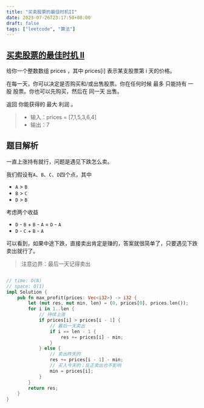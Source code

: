 ```yaml
---
title: "买卖股票的最佳时机II"
date: 2023-07-26T23:17:50+08:00
draft: false
tags: ["leetcode", "算法"]
---
```


## [买卖股票的最佳时机 II](https://leetcode.cn/problems/best-time-to-buy-and-sell-stock-ii/)

给你一个整数数组 prices ，其中 prices[i] 表示某支股票第 i 天的价格。

在每一天，你可以决定是否购买和/或出售股票。你在任何时候 最多 只能持有 一股 股票。你也可以先购买，然后在 同一天 出售。

返回 你能获得的 最大 利润 。

>- 输入：prices = [7,1,5,3,6,4]
>- 输出：7

## 题目解析

一直上涨持有就行，问题是遇见下跌怎么卖。

我们假设有`A`、`B`、`C`、`D`四个点，其中
- `A` > `B`
- `B` > `C`
- `D` > `B`

考虑两个收益
- `D` - `B` + `B` - `A` = `D` - `A`
- `D` - `C` + `B` - `A`

可以看到，如果中途下跌，直接卖出肯定是赚的，答案就很简单了，只要遇见下跌卖出就行了。

> 注意边界：最后一天记得卖出

```rust

// time: O(N)
// space: O(1)
impl Solution {
    pub fn max_profit(prices: Vec<i32>) -> i32 {
        let (mut res, mut min, len) = (0, prices[0], prices.len());
        for i in 1..len {
            // 持续上涨
            if prices[i] > prices[i - 1] {
                // 最后一天卖出
                if i == len - 1 {
                    res += prices[i] - min;
                }
            } else {
                // 卖出昨天的
                res += prices[i - 1] - min;
                // 买入今天的；反正卖出也不影响
                min = prices[i];
            }
        }
        return res;
    }
}
```


